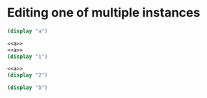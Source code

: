 # Editing one of multiple instances

``` {.scheme #a}
(display "a")
```

``` {.scheme file=a1.scm}
<<a>>
<<a>>
(display "1")
```

``` {.scheme file=a2.scm}
<<a>>
(display "2")
```

``` {.scheme file=b.scm}
(display "b")
```

